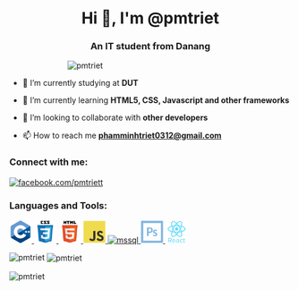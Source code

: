 <h1 align="center">Hi 👋, I'm @pmtriet</h1>
<h3 align="center">An IT student from Danang</h3>

<img align="right" width= "400" src="https://media3.giphy.com/media/qgQUggAC3Pfv687qPC/giphy.gif?cid=ecf05e47mnotc6thm4arw0gn18q1v4922cn7ervaq15h8xtp&rid=giphy.gif&ct=g" alt="pmtriet" />
<p align="left"> <a href="https://twitter.com/" target="blank"><img src="https://img.shields.io/twitter/follow/?logo=twitter&style=for-the-badge" alt="" /></a> </p>

- 🔭 I’m currently studying at **DUT**

- 🌱 I’m currently learning **HTML5, CSS, Javascript and other frameworks**

- 👯 I’m looking to collaborate with **other developers**

- 📫 How to reach me **phamminhtriet0312@gmail.com**

<h3 align="left">Connect with me:</h3>
<p align="left">
<a href="https://fb.com/facebook.com/pmtriett" target="blank"><img align="center" src="https://raw.githubusercontent.com/rahuldkjain/github-profile-readme-generator/master/src/images/icons/Social/facebook.svg" alt="facebook.com/pmtriett" height="30" width="40" /></a>
</p>

<h3 align="left">Languages and Tools:</h3>
<p align="left"> <a href="https://www.w3schools.com/cpp/" target="_blank" rel="noreferrer"> <img src="https://raw.githubusercontent.com/devicons/devicon/master/icons/cplusplus/cplusplus-original.svg" alt="cplusplus" width="40" height="40"/> </a> <a href="https://www.w3schools.com/css/" target="_blank" rel="noreferrer"> <img src="https://raw.githubusercontent.com/devicons/devicon/master/icons/css3/css3-original-wordmark.svg" alt="css3" width="40" height="40"/> </a> <a href="https://www.w3.org/html/" target="_blank" rel="noreferrer"> <img src="https://raw.githubusercontent.com/devicons/devicon/master/icons/html5/html5-original-wordmark.svg" alt="html5" width="40" height="40"/> </a> <a href="https://developer.mozilla.org/en-US/docs/Web/JavaScript" target="_blank" rel="noreferrer"> <img src="https://raw.githubusercontent.com/devicons/devicon/master/icons/javascript/javascript-original.svg" alt="javascript" width="40" height="40"/> </a> <a href="https://www.microsoft.com/en-us/sql-server" target="_blank" rel="noreferrer"> <img src="https://www.svgrepo.com/show/303229/microsoft-sql-server-logo.svg" alt="mssql" width="40" height="40"/> </a> <a href="https://www.photoshop.com/en" target="_blank" rel="noreferrer"> <img src="https://raw.githubusercontent.com/devicons/devicon/master/icons/photoshop/photoshop-line.svg" alt="photoshop" width="40" height="40"/> </a> <a href="https://reactjs.org/" target="_blank" rel="noreferrer"> <img src="https://raw.githubusercontent.com/devicons/devicon/master/icons/react/react-original-wordmark.svg" alt="react" width="40" height="40"/> </a> </p>

<p><img align="left" src="https://github-readme-stats.vercel.app/api/top-langs?username=pmtriet&show_icons=true&locale=en&layout=compact" alt="pmtriet" /></p>

<p>&nbsp;<img align="center" src="https://github-readme-stats.vercel.app/api?username=pmtriet&show_icons=true&locale=en" alt="pmtriet" /></p>

<p><img align="center" src="https://github-readme-streak-stats.herokuapp.com/?user=pmtriet&" alt="pmtriet" /></p>
